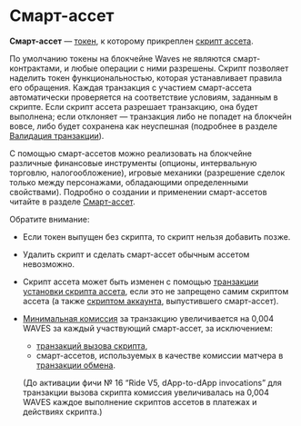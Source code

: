 # Смарт-ассет

**Смарт-ассет** — [токен](/ru/blockchain/token/), к которому прикреплен [скрипт ассета](/ru/ride/script/script-types/asset-script).

По умолчанию токены на блокчейне Waves не являются смарт-контрактами, и любые операции с ними разрешены. Скрипт позволяет наделить токен функциональностью, которая устанавливает правила его обращения. Каждая транзакция с участием смарт-ассета автоматически проверяется на соответствие условиям, заданным в скрипте. Если скрипт ассета разрешает транзакцию, она будет выполнена; если отклоняет — транзакция либо не попадет на блокчейн вовсе, либо будет сохранена как неуспешная (подробнее в разделе [Валидация транзакции](/ru/blockchain/transaction/transaction-validation)).

С помощью смарт-ассетов можно реализовать на блокчейне различные финансовые инструменты (опционы, интервальную торговлю, налогообложение), игровые механики (разрешение сделок только между персонажами, обладающими определенными свойствами). Подробно о создании и применении смарт-ассетов читайте в разделе [Смарт-ассет](/ru/building-apps/smart-contracts/what-is-smart-asset).

Обратите внимание:

* Если токен выпущен без скрипта, то скрипт нельзя добавить позже.
* Удалить скрипт и сделать смарт-ассет обычным ассетом невозможно.
* Скрипт ассета может быть изменен с помощью [транзакции установки скрипта ассета](/ru/blockchain/transaction-type/set-asset-script-transaction), если это не запрещено самим скриптом ассета (а также [скриптом аккаунта](/ru/blockchain/account/dapp), выпустившего смарт-ассет).
* [Минимальная комиссия](/ru/blockchain/transaction/transaction-fee) за транзакцию увеличивается на 0,004 WAVES за каждый участвующий смарт-ассет, за исключением:
   * [транзакций вызова скрипта](/ru/blockchain/transaction-type/invoke-script-transaction),
   * смарт-ассетов, используемых в качестве комиссии матчера в [транзакции обмена](/ru/blockchain/transaction-type/exchange-transaction).

   (До активации фичи №&nbsp;16 “Ride V5, dApp-to-dApp invocations” для транзакции вызова скрипта комиссия увеличивалась на 0,004 WAVES каждое выполнение скриптов ассетов в платежах и действиях скрипта.)
